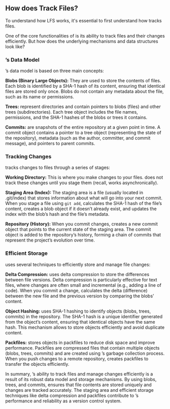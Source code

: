 ## How does <i class="fab fa-git"></i> Track Files?

To understand how <i class="fab fa-git"></i> LFS works, it's essential to first understand how <i class="fab fa-git"></i> tracks files.

One of the core functionalities of <i class="fab fa-git"></i> is its ability to track files and their changes efficiently. 
But how does the underlying mechanisms and data structures look like?

### <i class="fab fa-git"></i>’s Data Model
<i class="fab fa-git"></i>’s data model is based on three main concepts: 

**Blobs (Binary Large Objects):**
They are used to store the contents of files. 
Each blob is identified by a SHA-1 hash of its content, ensuring that identical files are stored only once.
Blobs do not contain any metadata about the file, such as its name or permissions.

**Trees:**
represent directories and contain pointers to blobs (files) and other trees (subdirectories).
Each tree object includes the file names, permissions, and the SHA-1 hashes of the blobs or trees it contains.

**Commits:**
are snapshots of the entire repository at a given point in time.
A commit object contains a pointer to a tree object (representing the state of the repository), metadata (such as the author, committer, and commit message), and pointers to parent commits.

### Tracking Changes
<i class="fab fa-git"></i> tracks changes to files through a series of stages:

**Working Directory:**
This is where you make changes to your files.
<i class="fab fa-git"></i> does not track these changes until you stage them (recall, <i class="fab fa-git"></i> works asynchronically).

**Staging Area (Index):**
The staging area is a file (usually located in .git/index) that stores information about what will go into your next commit.
When you stage a file using `git add`, <i class="fab fa-git"></i> calculates the SHA-1 hash of the file’s content, creates a blob object if it doesn’t already exist, and updates the index with the blob’s hash and the file’s metadata.

**Repository (History):**
When you commit changes, <i class="fab fa-git"></i> creates a new commit object that points to the current state of the staging area.
The commit object is added to the repository’s history, forming a chain of commits that represent the project’s evolution over time.

### Efficient Storage
<i class="fab fa-git"></i> uses several techniques to efficiently store and manage file changes:

**Delta Compression:**
<i class="fab fa-git"></i> uses delta compression to store the differences between file versions.
Delta compression is particularly effective for text files, where changes are often small and incremental (e.g., adding a line of code).
When you commit a change, <i class="fab fa-git"></i> calculates the delta (difference) between the new file and the previous version by comparing the blobs’ content.

**Object Hashing:**
<i class="fab fa-git"></i> uses SHA-1 hashing to identify objects (blobs, trees, commits) in the repository.
The SHA-1 hash is a unique identifier generated from the object’s content, ensuring that identical objects have the same hash.
This mechanism allows <i class="fab fa-git"></i> to store objects efficiently and avoid duplicate content.

**Packfiles:**
<i class="fab fa-git"></i> stores objects in packfiles to reduce disk space and improve performance.
Packfiles are compressed files that contain multiple objects (blobs, trees, commits) and are created using <i class="fab fa-git"></i>’s garbage collection process.
When you push changes to a remote repository, <i class="fab fa-git"></i> creates packfiles to transfer the objects efficiently.

In summary, <i class="fab fa-git"></i>’s ability to track files and manage changes efficiently is a result of its robust data model and storage mechanisms.
By using blobs, trees, and commits, <i class="fab fa-git"></i> ensures that file contents are stored uniquely and changes are tracked accurately. 
The staging area and efficient storage techniques like delta compression and packfiles contribute to <i class="fab fa-git"></i>’s performance and reliability as a version control system.

